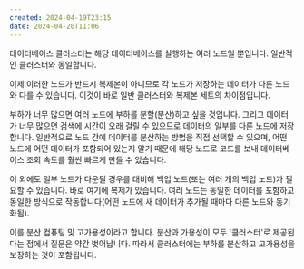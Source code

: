 ```yaml
---
created: 2024-04-19T23:15
date: 2024-04-20T11:06
---
```

데이터베이스 클러스터는 해당 데이터베이스를 실행하는 여러 노드일 뿐입니다. 일반적인 클러스터와 동일합니다.  
  
이제 이러한 노드가 반드시 복제본이 아니므로 각 노드가 저장하는 데이터가 다른 노드와 다를 수 있습니다. 이것이 바로 일반 클러스터와 복제본 세트의 차이점입니다.  
  
부하가 너무 많으면 여러 노드에 부하를 분할(분산)하고 싶을 것입니다. 그리고 데이터가 너무 많으면 검색에 시간이 오래 걸릴 수 있으므로 데이터의 일부를 다른 노드에 저장합니다. 일반적으로 노드 간에 데이터를 분산하는 방법을 직접 선택할 수 있으며, 어떤 노드에 어떤 데이터가 포함되어 있는지 알기 때문에 해당 노드로 코드를 보내 데이터베이스 조회 속도를 훨씬 빠르게 만들 수 있습니다.  
  
이 외에도 일부 노드가 다운될 경우를 대비해 백업 노드(또는 여러 개의 백업 노드)가 필요할 수 있습니다. 바로 여기에 복제가 있습니다. 여러 노드는 동일한 데이터를 포함하고 동일한 방식으로 작동합니다(어떤 노드에 새 데이터가 추가될 때마다 다른 노드와 동기화됨).  
  
이를 분산 컴퓨팅 및 고가용성이라고 합니다. 분산과 가용성이 모두 '클러스터'로 제공된다는 점에서 질문은 약간 벗어납니다. 따라서 클러스터에는 부하를 분산하고 고가용성을 보장하는 것이 포함됩니다. 